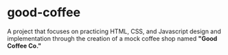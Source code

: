 # good-coffee
A project that focuses on practicing HTML, CSS, and Javascript design and implementation through the creation of a mock coffee shop named <strong>"Good Coffee Co."</strong>
